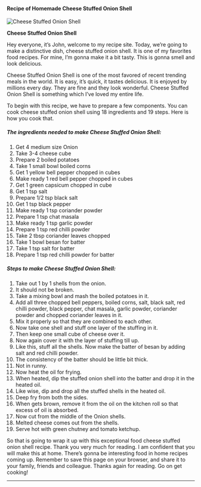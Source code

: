             

#### Recipe of Homemade Cheese Stuffed Onion Shell

![Cheese Stuffed Onion Shell](https://img-global.cpcdn.com/recipes/9b1b64d75c72bb72/751x532cq70/cheese-stuffed-onion-shell-recipe-main-photo.jpg)

**Cheese Stuffed Onion Shell**

Hey everyone, it’s John, welcome to my recipe site. Today, we’re going to make a distinctive dish, cheese stuffed onion shell. It is one of my favorites food recipes. For mine, I’m gonna make it a bit tasty. This is gonna smell and look delicious.

Cheese Stuffed Onion Shell is one of the most favored of recent trending meals in the world. It is easy, it’s quick, it tastes delicious. It is enjoyed by millions every day. They are fine and they look wonderful. Cheese Stuffed Onion Shell is something which I’ve loved my entire life.

To begin with this recipe, we have to prepare a few components. You can cook cheese stuffed onion shell using 18 ingredients and 19 steps. Here is how you cook that.

##### The ingredients needed to make Cheese Stuffed Onion Shell:

1.  Get 4 medium size Onion
2.  Take 3-4 cheese cube
3.  Prepare 2 boiled potatoes
4.  Take 1 small bowl boiled corns
5.  Get 1 yellow bell pepper chopped in cubes
6.  Make ready 1 red bell pepper chopped in cubes
7.  Get 1 green capsicum chopped in cube
8.  Get 1 tsp salt
9.  Prepare 1/2 tsp black salt
10.  Get 1 tsp black pepper
11.  Make ready 1 tsp coriander powder
12.  Prepare 1 tsp chat masala
13.  Make ready 1 tsp garlic powder
14.  Prepare 1 tsp red chilli powder
15.  Take 2 tbsp coriander leaves chopped
16.  Take 1 bowl besan for batter
17.  Take 1 tsp salt for batter
18.  Prepare 1 tsp red chilli powder for batter

##### Steps to make Cheese Stuffed Onion Shell:

1.  Take out 1 by 1 shells from the onion.
2.  It should not be broken.
3.  Take a mixing bowl and mash the boiled potatoes in it.
4.  Add all three chopped bell peppers, boiled corns, salt, black salt, red chilli powder, black pepper, chat masala, garlic powder, coriander powder and chopped coriander leaves in it.
5.  Mix it properly so that they are combined to each other.
6.  Now take one shell and stuff one layer of the stuffing in it.
7.  Then keep one small cube of cheese over it.
8.  Now again cover it with the layer of stuffing till up.
9.  Like this, stuff all the shells. Now make the batter of besan by adding salt and red chilli powder.
10.  The consistency of the batter should be little bit thick.
11.  Not in runny.
12.  Now heat the oil for frying.
13.  When heated, dip the stuffed onion shell into the batter and drop it in the heated oil.
14.  Like wise, dip and drop all the stuffed shells in the heated oil.
15.  Deep fry from both the sides.
16.  When gets brown, remove it from the oil on the kitchen roll so that excess of oil is absorbed.
17.  Now cut from the middle of the Onion shells.
18.  Melted cheese comes out from the shells.
19.  Serve hot with green chutney and tomato ketchup.

So that is going to wrap it up with this exceptional food cheese stuffed onion shell recipe. Thank you very much for reading. I am confident that you will make this at home. There’s gonna be interesting food in home recipes coming up. Remember to save this page on your browser, and share it to your family, friends and colleague. Thanks again for reading. Go on get cooking!

* * *